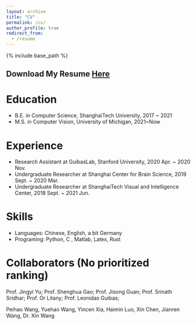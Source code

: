 ```yaml
---
layout: archive
title: "CV"
permalink: /cv/
author_profile: true
redirect_from:
  - /resume
---
```


{% include base_path %}

## Download My Resume [Here](https://drive.google.com/file/d/1PJPo7UED9NS2KAgwszwe3lJkK9ppCGsr/view?usp=sharing)

Education
======
* B.E. in Computer Science, ShanghaiTech University, 2017 ~ 2021
* M.S. in Computer Vision, University of Michigan, 2021~Now

Experience
======
<!-- * Collabrating with Prof. Abhinav -->
* Research Assistant at GuibasLab, Stanford University, 2020 Apr. ~ 2020 Nov.
* Undergraduate Researcher at Shanghai Center for Brain Science, 2019 Sept. ~ 2020 Mar.
* Undergraduate Researcher at ShanghaiTech Visual and Intelligence Center, 2018 Sept. ~ 2021 Jun.

Skills
======
* Languages: Chinese, English, a bit Germany
* Programing: Python, C , Matlab, Latex, Rust

Collaborators (No prioritized ranking)
======
Prof. Jingyi Yu; Prof. Shenghua Gao; Prof. Jisong Guan; Prof. Srinath Sridhar; Prof. Or Litany; Prof. Leonidas Guibas;

Peihao Wang, Yuehao Wang, Yincen Xia, Haimin Luo, Xin Chen, Jianren Wang, Dr. Xin Wang


<!-- * M.S. in Jekyll, GitHub University, 2014 -->
<!-- * Ph.D in Version Control Theory, GitHub University, 2018 (expected) -->

<!-- Work experience
======
* Summer 2015: Research Assistant
  * Github University
  * Duties included: Tagging issues
  * Supervisor: Professor Git

* Fall 2015: Research Assistant
  * Github University
  * Duties included: Merging pull requests
  * Supervisor: Professor Hub
  
Skills
======
* Skill 1
* Skill 2
  * Sub-skill 2.1
  * Sub-skill 2.2
  * Sub-skill 2.3
* Skill 3

Publications
======
  <ul>{% for post in site.publications %}
    {% include archive-single-cv.html %}
  {% endfor %}</ul>
  
Talks
======
  <ul>{% for post in site.talks %}
    {% include archive-single-talk-cv.html %}
  {% endfor %}</ul>
  
Teaching
======
  <ul>{% for post in site.teaching %}
    {% include archive-single-cv.html %}
  {% endfor %}</ul>
  
Service and leadership
======
* Currently signed in to 43 different slack teams -->
